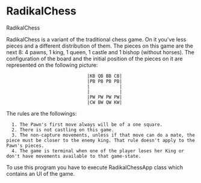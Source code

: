RadikalChess
============

RadikalChess

RadikalChess is a variant of the traditional chess game. On it you've less pieces and a different distribution of them. The pieces on this game are the next 8: 4 pawns, 1 king, 1 queen, 1 castle and 1 bishop (without horses). The configuration of the board and the initial position of the pieces on it are represented on the following picture:

                                  |KB QB BB CB|
                                  |PB PB PB PB|
                                  |           |
                                  |           |
                                  |PW PW PW PW|
                                  |CW BW QW KW|

The rules are the followings:

      1. The Pawn's first move always will be of a one square.
      2. There is not castling on this game.
      3. The non-capture movements, unless if that move can do a mate, the piece must be closer to the enemy king. That rule doesn't apply to the Pawn's pieces. 
      4. The game is terminal when one of the player loses her King or don't have movements available to that game-state.
      
To use this program you have to execute RadikalChessApp class which contains an UI of the game.
